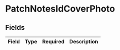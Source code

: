 # PatchNotesIdCoverPhoto


## Fields

| Field       | Type        | Required    | Description |
| ----------- | ----------- | ----------- | ----------- |